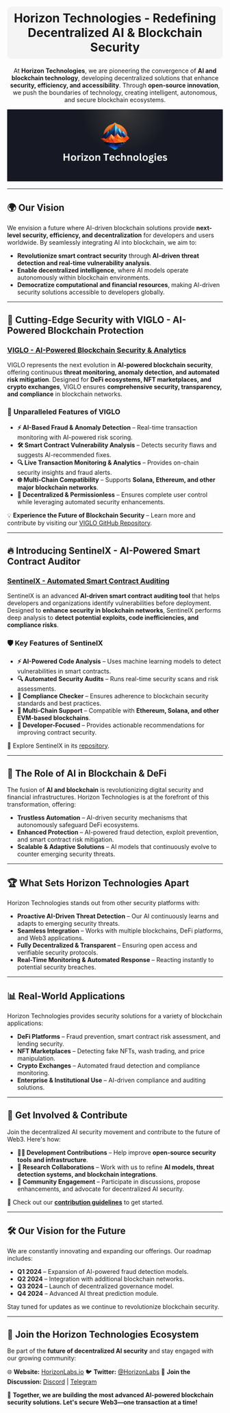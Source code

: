 <h1 align="center" style="background-color:#f4f4f4; padding:10px; border-radius:10px;">Horizon Technologies - Redefining Decentralized AI & Blockchain Security </h1> 

<p align="center">At <b>Horizon Technologies</b>, we are pioneering the convergence of <b>AI and blockchain technology</b>, developing decentralized solutions that enhance <b>security, efficiency, and accessibility</b>. Through <b>open-source innovation</b>, we push the boundaries of technology, creating intelligent, autonomous, and secure blockchain ecosystems.</p>

![Horizon Technologies Logo](https://raw.githubusercontent.com/Horizon-Labs1/.github/refs/heads/main/profile/Banner.png)

--- 

## 🌍 Our Vision

We envision a future where AI-driven blockchain solutions provide **next-level security, efficiency, and decentralization** for developers and users worldwide. By seamlessly integrating AI into blockchain, we aim to:

- **Revolutionize smart contract security** through **AI-driven threat detection and real-time vulnerability analysis**.
- **Enable decentralized intelligence**, where AI models operate autonomously within blockchain environments.
- **Democratize computational and financial resources**, making AI-driven security solutions accessible to developers globally.

---

## 🌟 Cutting-Edge Security with VIGLO - AI-Powered Blockchain Protection

### [VIGLO - AI-Powered Blockchain Security & Analytics](https://github.com/Horizon-Labs1/VIGLO)

VIGLO represents the next evolution in **AI-powered blockchain security**, offering continuous **threat monitoring, anomaly detection, and automated risk mitigation**. Designed for **DeFi ecosystems, NFT marketplaces, and crypto exchanges**, VIGLO ensures **comprehensive security, transparency, and compliance** in blockchain networks.

### 🚀 **Unparalleled Features of VIGLO**

- **⚡ AI-Based Fraud & Anomaly Detection** – Real-time transaction monitoring with AI-powered risk scoring.
- **🛠 Smart Contract Vulnerability Analysis** – Detects security flaws and suggests AI-recommended fixes.
- **🔍 Live Transaction Monitoring & Analytics** – Provides on-chain security insights and fraud alerts.
- **🌐 Multi-Chain Compatibility** – Supports **Solana, Ethereum, and other major blockchain networks**.
- **🔐 Decentralized & Permissionless** – Ensures complete user control while leveraging automated security enhancements.

💡 **Experience the Future of Blockchain Security** – Learn more and contribute by visiting our [VIGLO GitHub Repository](https://github.com/Horizon-Labs1/VIGLO).

---

## 🔥 Introducing SentinelX - AI-Powered Smart Contract Auditor

### [SentinelX - Automated Smart Contract Auditing](https://github.com/hzn-technologies/sentineix)

SentinelX is an advanced **AI-driven smart contract auditing tool** that helps developers and organizations identify vulnerabilities before deployment. Designed to **enhance security in blockchain networks**, SentinelX performs deep analysis to **detect potential exploits, code inefficiencies, and compliance risks**.

### 🛡️ **Key Features of SentinelX**

- **⚡ AI-Powered Code Analysis** – Uses machine learning models to detect vulnerabilities in smart contracts.
- **🔍 Automated Security Audits** – Runs real-time security scans and risk assessments.
- **📜 Compliance Checker** – Ensures adherence to blockchain security standards and best practices.
- **🚀 Multi-Chain Support** – Compatible with **Ethereum, Solana, and other EVM-based blockchains**.
- **🔐 Developer-Focused** – Provides actionable recommendations for improving contract security.

🔗 Explore SentinelX in its [repository](https://github.com/hzn-technologies/sentineix).

---

## 🤖 The Role of AI in Blockchain & DeFi

The fusion of **AI and blockchain** is revolutionizing digital security and financial infrastructures. Horizon Technologies is at the forefront of this transformation, offering:

- **Trustless Automation** – AI-driven security mechanisms that autonomously safeguard DeFi ecosystems.
- **Enhanced Protection** – AI-powered fraud detection, exploit prevention, and smart contract risk mitigation.
- **Scalable & Adaptive Solutions** – AI models that continuously evolve to counter emerging security threats.

---

## 🏆 What Sets Horizon Technologies Apart

Horizon Technologies stands out from other security platforms with:

- **Proactive AI-Driven Threat Detection** – Our AI continuously learns and adapts to emerging security threats.
- **Seamless Integration** – Works with multiple blockchains, DeFi platforms, and Web3 applications.
- **Fully Decentralized & Transparent** – Ensuring open access and verifiable security protocols.
- **Real-Time Monitoring & Automated Response** – Reacting instantly to potential security breaches.

---

## 📊 Real-World Applications

Horizon Technologies provides security solutions for a variety of blockchain applications:

- **DeFi Platforms** – Fraud prevention, smart contract risk assessment, and lending security.
- **NFT Marketplaces** – Detecting fake NFTs, wash trading, and price manipulation.
- **Crypto Exchanges** – Automated fraud detection and compliance monitoring.
- **Enterprise & Institutional Use** – AI-driven compliance and auditing solutions.

---

## 🚀 Get Involved & Contribute

Join the decentralized AI security movement and contribute to the future of Web3. Here's how:

- **👨‍💻 Development Contributions** – Help improve **open-source security tools and infrastructure**.
- **🧠 Research Collaborations** – Work with us to refine **AI models, threat detection systems, and blockchain integrations**.
- **🌱 Community Engagement** – Participate in discussions, propose enhancements, and advocate for decentralized AI security.

🔗 Check out our **[contribution guidelines](#)** to get started.

---

## 🛠 Our Vision for the Future

We are constantly innovating and expanding our offerings. Our roadmap includes:

- **Q1 2024** – Expansion of AI-powered fraud detection models.
- **Q2 2024** – Integration with additional blockchain networks.
- **Q3 2024** – Launch of decentralized governance model.
- **Q4 2024** – Advanced AI threat prediction module.

Stay tuned for updates as we continue to revolutionize blockchain security.

---

## 📢 Join the Horizon Technologies Ecosystem

Be part of the **future of decentralized AI security** and stay engaged with our growing community:

🌐 **Website:** [HorizonLabs.io](#)
🐦 **Twitter:** [@HorizonLabs](#)
💬 **Join the Discussion:** [Discord](#) | [Telegram](#)

🚀 **Together, we are building the most advanced AI-powered blockchain security solutions. Let's secure Web3—one transaction at a time!**




